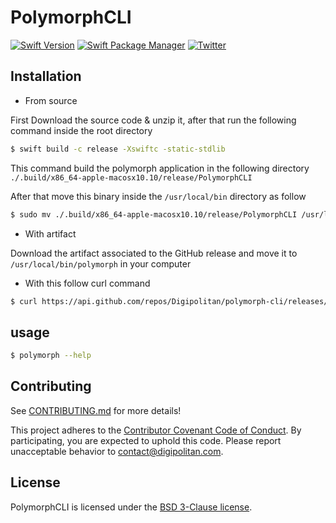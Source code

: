 PolymorphCLI
=================================

[![Swift Version](https://img.shields.io/badge/swift-4.0-orange.svg?style=flat)](https://developer.apple.com/swift/)
[![Swift Package Manager](https://rawgit.com/jlyonsmith/artwork/master/SwiftPackageManager/swiftpackagemanager-compatible.svg)](https://swift.org/package-manager/)
[![Twitter](https://img.shields.io/badge/twitter-@Digipolitan-blue.svg?style=flat)](http://twitter.com/Digipolitan)

## Installation

* From source

First Download the source code & unzip it, after that run the following command inside the root directory
```sh
$ swift build -c release -Xswiftc -static-stdlib
```

This command build the polymorph application in the following directory
`./.build/x86_64-apple-macosx10.10/release/PolymorphCLI`

After that move this binary inside the `/usr/local/bin` directory as follow
```sh
$ sudo mv ./.build/x86_64-apple-macosx10.10/release/PolymorphCLI /usr/local/bin/polymorph
```

* With artifact

Download the artifact associated to the GitHub release and move it to `/usr/local/bin/polymorph` in your computer

* With this follow curl command

```sh
$ curl https://api.github.com/repos/Digipolitan/polymorph-cli/releases/latest | python -c "import sys, json; print json.load(sys.stdin)['assets'][0]['browser_download_url']" | xargs -I % curl -L % > /usr/local/bin/polymorph && chmod u+x /usr/local/bin/polymorph
```

## usage

```sh
$ polymorph --help
```

## Contributing

See [CONTRIBUTING.md](CONTRIBUTING.md) for more details!

This project adheres to the [Contributor Covenant Code of Conduct](CODE_OF_CONDUCT.md).
By participating, you are expected to uphold this code. Please report
unacceptable behavior to [contact@digipolitan.com](mailto:contact@digipolitan.com).

## License

PolymorphCLI is licensed under the [BSD 3-Clause license](LICENSE).
